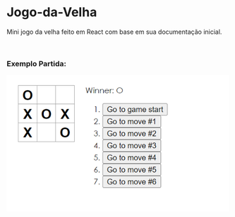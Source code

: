 # Jogo-da-Velha
<p>Mini jogo da velha feito em React com base em sua documentação inicial.</p>

<br>

### Exemplo Partida:

![Jogo da Velha!](https://github.com/guisant/Jogo-da-Velha/blob/1fe3925d20867c0d3ba871dc21f4cd3495fbb0cb/exemplo-jogo.png "Exemplo Jogo")
